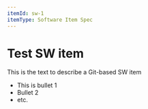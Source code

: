 ```yaml
---
itemId: sw-1
itemType: Software Item Spec
---
```


# Test SW item

This is the text to describe a Git-based SW item
* This is bullet 1
* Bullet 2
* etc.
